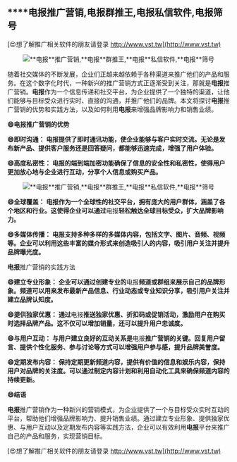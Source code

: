 ## ****电报**推广营销,**电报**群推王,**电报**私信软件,**电报**筛号**

[😍想了解推广相关软件的朋友请登录 http://www.vst.tw](http://www.vst.tw)

 <center><img src="https://vst.tw/MP4/tuiguang/png/5.png" alt="**电报**推广营销,**电报**群推王,**电报**私信软件,**电报**筛号"></center>

随着社交媒体的不断发展，企业们正越来越依赖于各种渠道来推广他们的产品和服务。在这个数字化时代，一种新兴的推广营销方式正逐渐受到关注，那就是**电报**推广营销。**电报**作为一个信息传递和社交平台，为企业提供了一个独特的渠道，让他们能够与目标受众进行实时、直接的沟通，并推广他们的品牌。本文将探讨**电报**推广营销的优势和实践方法，以及如何利用**电报**来增强品牌影响力和销售业绩。

**😄**电报**推广营销的优势**

**😄即时沟通： **电报**提供了即时通讯功能，使企业能够与客户实时交流。无论是发布新产品、提供客户服务还是回答疑问，都能够迅速完成，增强了用户体验。**

**😄高度私密性： **电报**的端到端加密功能确保了信息的安全性和私密性，使得用户更加放心地与企业进行互动，分享个人信息或购买产品。**

 <center><img src="https://vst.tw/MP4/tuiguang/png/3.png" alt="**电报**推广营销,**电报**群推王,**电报**私信软件,**电报**筛号"></center>

**😄全球覆盖： **电报**作为一个全球性的社交平台，拥有庞大的用户群体，涵盖了各个地区和行业。这使得企业可以通过**电报**轻松触达全球目标受众，扩大品牌影响力。**

**😄多媒体传播： **电报**支持多种多样的多媒体内容，包括文字、图片、音频、视频等。企业可以利用这些丰富的媒介形式来创造吸引人的内容，吸引用户关注并提升品牌曝光度。**

**电报**推广营销的实践方法

**😄建立专业形象： 企业可以通过创建专业的**电报**频道或群组来展示自己的品牌形象。频道可以用来发布最新产品信息、行业动态或专业知识分享，吸引用户关注并建立品牌认知度。**

**😄提供独家优惠： 通过**电报**推送独家优惠、折扣码或促销活动，激励用户在购买时选择品牌产品。这不仅可以增加销量，还可以提升用户忠诚度。**

**😄与用户互动： 与用户建立良好的互动关系是**电报**推广营销的关键。回复用户留言、提供个性化服务、参与讨论等方式可以增强用户参与感，提升品牌美誉度。**

**😄定期发布内容： 保持定期更新频道内容，提供有价值的信息和娱乐内容，保持用户对品牌的关注度。可以通过制定内容计划和利用自动化工具来确保频道内容的持续更新。**

**😄结语**

**电报**推广营销作为一种新兴的营销模式，为企业提供了一个与目标受众实时互动的平台，帮助他们增强品牌影响力、提升销售业绩。通过建立专业形象、提供独家优惠、与用户互动以及定期发布内容等实践方法，企业可以有效利用**电报**平台来推广自己的产品和服务，实现营销目标。

[😍想了解推广相关软件的朋友请登录 http://www.vst.tw](http://www.vst.tw)



